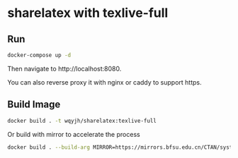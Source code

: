 # sharelatex with texlive-full

## Run

```bash
docker-compose up -d
```

Then navigate to http://localhost:8080.

You can also reverse proxy it with nginx or caddy to support https.

## Build Image

```bash
docker build . -t wqyjh/sharelatex:texlive-full
```

Or build with mirror to accelerate the process

```bash
docker build . --build-arg MIRROR=https://mirrors.bfsu.edu.cn/CTAN/systems/texlive/tlnet -t wqyjh/sharelatex:texlive-full
```
